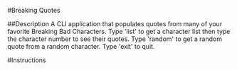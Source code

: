 #Breaking Quotes

##Description
A CLI application that populates quotes from many of your favorite Breaking Bad Characters.
Type 'list' to get a character list then type the character number to see their  quotes.
Type 'random' to get a random quote from a random character.
Type 'exit' to quit.

#Instructions
